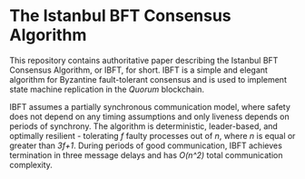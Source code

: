 # The Istanbul BFT Consensus Algorithm

This repository contains authoritative paper describing the Istanbul BFT Consensus Algorithm, or IBFT, for short. IBFT is a simple and elegant algorithm for Byzantine fault-tolerant consensus and is used to implement state machine replication in the *Quorum* blockchain.

IBFT assumes a partially synchronous communication model, where safety does not depend on any timing assumptions and only liveness depends on periods of synchrony. The algorithm is deterministic, leader-based, and optimally resilient - tolerating *f* faulty processes out of *n*, where *n* is equal or greater than *3f+1*. During periods of good communication, IBFT achieves termination in three message delays and has *O(n^2)* total communication complexity.
